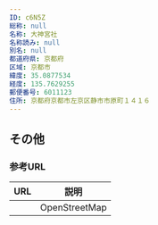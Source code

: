 ```yaml
---
ID: c6N5Z
総称: null
名称: 大神宮社
名称読み: null
別名: null
都道府県: 京都府
区域: 京都市
緯度: 35.0877534
経度: 135.7629255
郵便番号: 6011123
住所: 京都府京都市左京区静市市原町１４１６
---
```


## その他

### 参考URL

| URL | 説明          |
| --- | ------------- |
|     | OpenStreetMap |
